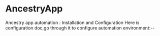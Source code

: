 # AncestryApp
Ancestry app automation : Installation and Configuration
Here is configuration doc,go through it to configure automation environment:--
